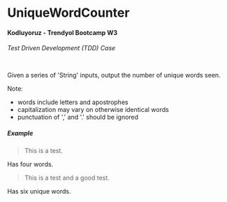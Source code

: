 # UniqueWordCounter

#### Kodluyoruz - Trendyol Bootcamp W3
*Test Driven Development (TDD) Case*

<br/>

Given a series of 'String' inputs, output the number of unique words seen.

Note:

- words include letters and apostrophes
- capitalization may vary on otherwise identical words
- punctuation of ',' and '.' should be ignored

##### Example

> This is a test.

Has four words.

> This is a test and a good test.

Has six unique words.
